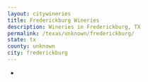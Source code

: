 ```yaml
---
layout: citywineries
title: Frederickburg Wineries
description: Wineries in Frederickburg, TX
permalink: /texas/unknown/frederickburg/
state: tx
county: unknown
city: frederickburg
---
```

-
